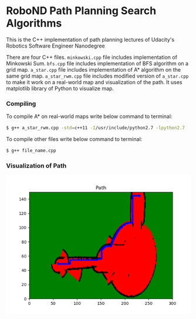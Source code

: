 # RoboND Path Planning Search Algorithms
This is the C++ implementation of path planning lectures of Udacity's Robotics Software Engineer Nanodegree

There are four C++ files. `minkowski.cpp` file includes implementation of Minkowski Sum. `bfs.cpp` file includes implementation of BFS algorithm on a grid map.
`a_star.cpp` file includes implementation of A* algorithm on the same grid map.
`a_star_rwm.cpp` file includes modified version of `a_star.cpp` to make it work on a real-world map and visualization of the path.
It uses matplotlib library of Python to visualize map.

### Compiling
To compile A* on real-world maps write below command to terminal:

```sh
$ g++ a_star_rwm.cpp -std=c++11 -I/usr/include/python2.7 -lpython2.7
```

To compile other files write below command to terminal:

```sh
$ g++ file_name.cpp
```

### Visualization of Path

![alt text](Images/Path.png)
